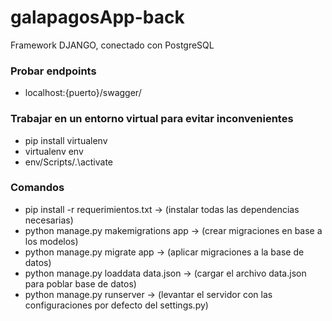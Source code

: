 # galapagosApp-back
Framework DJANGO, conectado con PostgreSQL

### Probar endpoints
- localhost:{puerto}/swagger/


### Trabajar en un entorno virtual para evitar inconvenientes
- pip install virtualenv
- virtualenv env
- env/Scripts/.\activate

### Comandos 
- pip install -r requerimientos.txt -> (instalar todas las dependencias necesarias)
- python manage.py makemigrations app -> (crear migraciones en base a los modelos)
- python manage.py migrate app -> (aplicar migraciones a la base de datos)
- python manage.py loaddata data.json -> (cargar el archivo data.json para poblar base de datos)
- python manage.py runserver -> (levantar el servidor con las configuraciones por defecto del settings.py)
